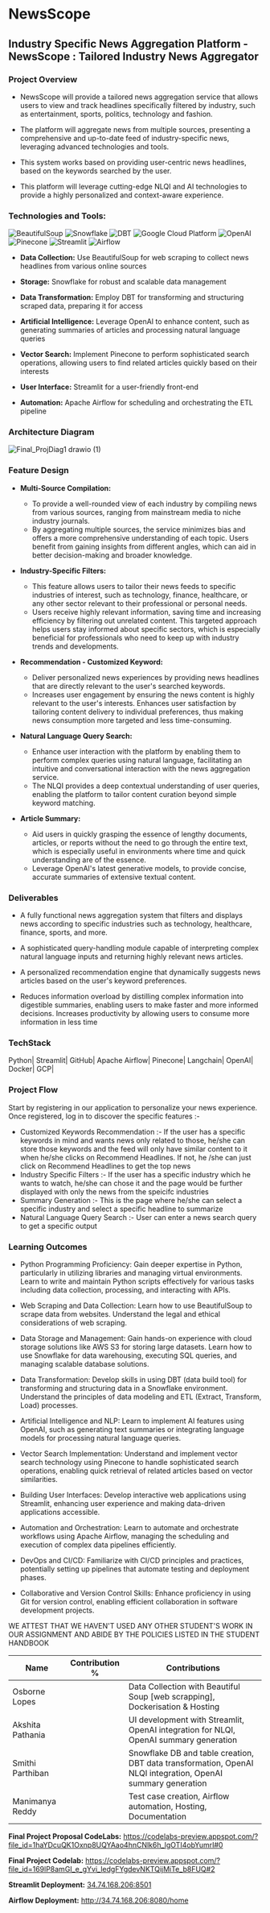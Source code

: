# NewsScope


## **Industry Specific News Aggregation Platform** - **NewsScope** : Tailored Industry News Aggregator


### **Project Overview** 

* NewsScope will provide a tailored news aggregation service that allows users to view and track headlines specifically filtered by industry, such as entertainment, sports, politics, technology and fashion.

* The platform will aggregate news from multiple sources, presenting a comprehensive and up-to-date feed of industry-specific news, leveraging advanced technologies and tools.

* This system works based on providing user-centric news headlines, based on the keywords searched by the user.

* This platform will leverage cutting-edge NLQI and AI technologies to provide a highly personalized and context-aware experience.

### **Technologies and Tools:**

![BeautifulSoup](https://img.shields.io/badge/BeautifulSoup-3776AB?style=for-the-badge&logo=python&logoColor=white)
![Snowflake](https://img.shields.io/badge/Snowflake-29B5E8?style=for-the-badge&logo=snowflake&logoColor=white)
![DBT](https://img.shields.io/badge/DBT-FF694B?style=for-the-badge&logo=dbt&logoColor=white)
![Google Cloud Platform](https://img.shields.io/badge/Google_Cloud-4285F4?style=for-the-badge&logo=googlecloud&logoColor=white)
![OpenAI](https://img.shields.io/badge/OpenAI-412991?style=for-the-badge&logo=openai&logoColor=white)
![Pinecone](https://img.shields.io/badge/Pinecone-13AA52?style=for-the-badge&logo=pinecone&logoColor=white)
![Streamlit](https://img.shields.io/badge/Streamlit-FF4B4B?style=for-the-badge&logo=streamlit&logoColor=white)
![Airflow](https://img.shields.io/badge/Airflow-017CEE?style=for-the-badge&logo=apacheairflow&logoColor=white)


* **Data Collection:** Use BeautifulSoup for web scraping to collect news headlines from various online sources

* **Storage:** Snowflake for robust and scalable data management

* **Data Transformation:** Employ DBT for transforming and structuring scraped data, preparing it for access

* **Artificial Intelligence:** Leverage OpenAI to enhance content, such as generating summaries of articles and processing natural language queries

* **Vector Search:** Implement Pinecone to perform sophisticated search operations, allowing users to find related articles quickly based on their interests

* **User Interface:** Streamlit for a user-friendly front-end

* **Automation:** Apache Airflow for scheduling and orchestrating the ETL pipeline


### **Architecture Diagram**


![Final_ProjDiag1 drawio (1)](https://github.com/BigDataIA-Spring2024-Sec1-Team6/FinalProj_Team6/assets/114605149/b7bb47d7-2d70-4fbf-9ceb-5613919c8787)



### **Feature Design**

* **Multi-Source Compilation:**

  * To provide a well-rounded view of each industry by compiling news from various sources, ranging from mainstream media to niche industry journals.
  * By aggregating multiple sources, the service minimizes bias and offers a more comprehensive understanding of each topic. Users benefit from gaining insights from different angles, which can aid in better decision-making and broader knowledge.

* **Industry-Specific Filters:**

  * This feature allows users to tailor their news feeds to specific industries of interest, such as technology, finance, healthcare, or any other sector relevant to their professional or personal needs.
  * Users receive highly relevant information, saving time and increasing efficiency by filtering out unrelated content. This targeted approach helps users stay informed about specific sectors, which is especially beneficial for professionals who need to keep up with industry trends and developments.


* **Recommendation - Customized Keyword:**

  * Deliver personalized news experiences by providing news headlines that are directly relevant to the user's searched keywords.
  * Increases user engagement by ensuring the news content is highly relevant to the user's interests. Enhances user satisfaction by tailoring content delivery to individual preferences, thus making news consumption more targeted and less time-consuming.

* **Natural Language Query Search:**

  * Enhance user interaction with the platform by enabling them to perform complex queries using natural language, facilitating an intuitive and conversational interaction with the news aggregation service.
  * The NLQI provides a deep contextual understanding of user queries, enabling the platform to tailor content curation beyond simple keyword matching.

* **Article Summary:**

  * Aid users in quickly grasping the essence of lengthy documents, articles, or reports without the need to go through the entire text, which is especially useful in environments where time and quick understanding are of the essence.
  * Leverage OpenAI's latest generative models, to provide concise, accurate summaries of extensive textual content.



### **Deliverables**

* A fully functional news aggregation system that filters and displays news according to specific industries such as technology, healthcare, finance, sports, and more.

* A sophisticated query-handling module capable of interpreting complex natural language inputs and returning highly relevant news articles.

* A personalized recommendation engine that dynamically suggests news articles based on the user's keyword preferences.

* Reduces information overload by distilling complex information into digestible summaries, enabling users to make faster and more informed decisions. Increases productivity by allowing users to consume more information in less time

### **TechStack**
Python| Streamlit| GitHub| Apache Airflow| Pinecone| Langchain| OpenAI| Docker| GCP|


### **Project Flow**

 Start by registering in our application to personalize your news experience. Once registered, log in to discover the specific features :-
 
* Customized Keywords Recommendation :- If the user has a specific keywords in mind and wants news only related to those, he/she can store those keywords and the feed will only have similar content to it when he/she clicks on Recommend Headlines. If not, he /she can just click on Recommend Headlines to get the top news
* Industry Specific Filters :- If the user has a specific industry which he wants to watch, he/she can chose it and the page would be further displayed with only the news from the speicifc industries
* Summary Generation :- This is the page where he/she can select a specific industry and select a specific headline to summarize
* Natural Language Query Search :- User can enter a news search query to get a specific output

### **Learning Outcomes**

* Python Programming Proficiency: Gain deeper expertise in Python, particularly in utilizing libraries and managing virtual environments.
Learn to write and maintain Python scripts effectively for various tasks including data collection, processing, and interacting with APIs.

* Web Scraping and Data Collection: Learn how to use BeautifulSoup to scrape data from websites. Understand the legal and ethical considerations of web scraping.

* Data Storage and Management: Gain hands-on experience with cloud storage solutions like AWS S3 for storing large datasets. Learn how to use Snowflake for data warehousing, executing SQL queries, and managing scalable database solutions.

* Data Transformation: Develop skills in using DBT (data build tool) for transforming and structuring data in a Snowflake environment. Understand the principles of data modeling and ETL (Extract, Transform, Load) processes.

* Artificial Intelligence and NLP: Learn to implement AI features using OpenAI, such as generating text summaries or integrating language models for processing natural language queries.

* Vector Search Implementation: Understand and implement vector search technology using Pinecone to handle sophisticated search operations, enabling quick retrieval of related articles based on vector similarities.

* Building User Interfaces: Develop interactive web applications using Streamlit, enhancing user experience and making data-driven applications accessible.

* Automation and Orchestration: Learn to automate and orchestrate workflows using Apache Airflow, managing the scheduling and execution of complex data pipelines efficiently.

* DevOps and CI/CD: Familiarize with CI/CD principles and practices, potentially setting up pipelines that automate testing and deployment phases.

* Collaborative and Version Control Skills: Enhance proficiency in using Git for version control, enabling efficient collaboration in software development projects.
  


WE ATTEST THAT WE HAVEN'T USED ANY OTHER STUDENT'S WORK IN OUR ASSIGNMENT AND ABIDE BY THE POLICIES LISTED IN THE STUDENT HANDBOOK

| Name               | Contribution %   | Contributions                                                                          |
|--------------------|------------------|----------------------------------------------------------------------------------------|
| Osborne Lopes      |                  | Data Collection with Beautiful Soup [web scrapping], Dockerisation & Hosting           |
| Akshita Pathania   |                  | UI development with Streamlit, OpenAI integration for NLQI, OpenAI summary generation  |
| Smithi Parthiban   |                  | Snowflake DB and table creation, DBT data transformation, OpenAI NLQI integration, OpenAI summary generation |
| Manimanya Reddy    |                  | Test case creation, Airflow automation, Hosting, Documentation                         |
 



**Final Project Proposal CodeLabs:** https://codelabs-preview.appspot.com/?file_id=1haYDcuQK1Oxnp8UQYAao4hnCNlk6h_lgOTI4obYumrI#0

**Final Project Codelab:** https://codelabs-preview.appspot.com/?file_id=169lP8amGI_e_gYvi_ledgFYgdevNKTQijMiTe_b8FUQ#2

**Streamlit Deployment:** [34.74.168.206:8501](http://34.139.93.177:8501/)

**Airflow Deployment:** http://34.74.168.206:8080/home


